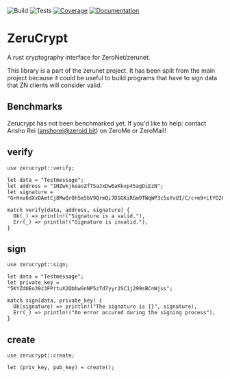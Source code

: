 ![Build](http://localhost:43110/1M4Wwi5x5RUN1QJoS6CcnQh515FMtRNg1d/img/build.svg)
![Tests](http://localhost:43110/1M4Wwi5x5RUN1QJoS6CcnQh515FMtRNg1d/img/tests.svg)
[![Coverage](http://localhost:43110/1M4Wwi5x5RUN1QJoS6CcnQh515FMtRNg1d/img/coverage.svg)](http://localhost:43110/1M4Wwi5x5RUN1QJoS6CcnQh515FMtRNg1d/coverage/html)
[![Documentation](http://localhost:43110/1M4Wwi5x5RUN1QJoS6CcnQh515FMtRNg1d/img/doc.svg)](http://localhost:43110/1M4Wwi5x5RUN1QJoS6CcnQh515FMtRNg1d/doc/zerucrypt)

# ZeruCrypt
A rust cryptography interface for ZeroNet/zerunet.

This library is a part of the zerunet project. It has been split
from the main project because it could be useful to build programs
that have to sign data that ZN clients will consider valid.

## Benchmarks
Zerucrypt has not been benchmarked yet.
If you'd like to help: contact Ansho Rei (anshorei@zeroid.bit) on ZeroMe or ZeroMail!

## verify

```
use zerucrypt::verify;

let data = "Testmessage";
let address = "1HZwkjkeaoZfTSaJxDw6aKkxp45agDiEzN";
let signature = "G+Hnv6dXxOAmtCj8MwQrOh5m5bV9QrmQi7DSGKiRGm9TWqWP3c5uYxUI/C/c+m9+LtYO26GbVnvuwu7hVPpUdow=";

match verify(data, address, signature) {
  Ok(_) => println!("Signature is a valid."),
  Err(_) => println!("Signature is invalid."),
}
```

## sign

```
use zerucrypt::sign;

let data = "Testmessage";
let private_key = "5KYZdUEo39z3FPrtuX2QbbwGnNP5zTd7yyr2SC1j299sBCnWjss";

match sign(data, private_key) {
  Ok(signature) => println!("The signature is {}", signature),
  Err(_) => println!("An error occured during the signing process"),
}
```

## create

```
use zerucrypt::create;

let (priv_key, pub_key) = create();
```
